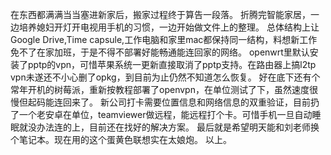 在东西都满满当当塞进新家后，搬家过程终于算告一段落。
折腾完智能家居，一边培养媳妇开灯开电视用手机的习惯，一边开始做文件上的整理。
总体结构上让Google Drive,Time capsule,工作电脑和家里mac都保持同一结构，料想新工作免不了在家加班，于是不得不部署好能畅通能连回家的网络。
openwrt里默认安装了pptp的vpn，可惜苹果系统一更新直接取消了pptp支持。在路由器上搞l2tp vpn未遂还不小心删了opkg，到目前为止仍然不知道怎么恢复。
好在底下还有个常年开机的树莓派，重新按教程部署了openvpn，在单位测试了下，虽然速度很慢但起码能连回来了。
新公司打卡需要位置信息和网络信息的双重验证，目前扔了一个老安卓在单位，teamviewer做远程，能远程打个卡。可惜手机一旦自动睡眠就没办法连的上，目前还在找好的解决方案。
最后就是希望明天能和刘老师换个笔记本。现在用的这个蛋黄色联想实在太娘炮。
以上。
